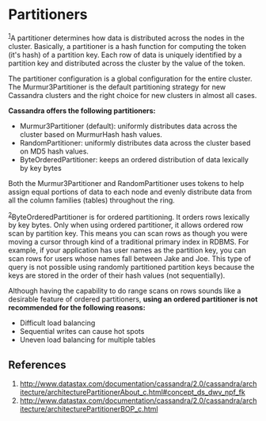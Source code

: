 # Partitioners

<sup>[1](#ref_1)</sup>A partitioner determines how data is distributed across the nodes in the cluster. Basically, a partitioner is a hash function for computing the token (it's hash) of a partition key. Each row of data is uniquely identified by a partition key and distributed across the cluster by the value of the token.

The partitioner configuration is a global configuration for the entire cluster. The Murmur3Partitioner is the default partitioning strategy for new Cassandra clusters and the right choice for new clusters in almost all cases.

**Cassandra offers the following partitioners:**

* Murmur3Partitioner (default): uniformly distributes data across the cluster based on MurmurHash hash values.
* RandomPartitioner: uniformly distributes data across the cluster based on MD5 hash values.
* ByteOrderedPartitioner: keeps an ordered distribution of data lexically by key bytes

Both the Murmur3Partitioner and RandomPartitioner uses tokens to help assign equal portions of data to each node and evenly distribute data from all the column families (tables) throughout the ring.

<sup>[2](#ref_2)</sup>ByteOrderedPartitioner is for ordered partitioning. It orders rows lexically by key bytes. Only when using ordered partitioner, it allows ordered row scan by partition key. This means you can scan rows as though you were moving a cursor through kind of a traditional primary index in RDBMS. For example, if your application has user names as the partition key, you can scan rows for users whose names fall between Jake and Joe. This type of query is not possible using randomly partitioned partition keys because the keys are stored in the order of their hash values (not sequentially).

Although having the capability to do range scans on rows sounds like a desirable feature of ordered partitioners, **using an ordered partitioner is not recommended for the following reasons:**

* Difficult load balancing
* Sequential writes can cause hot spots
* Uneven load balancing for multiple tables

## References

1. <a name="ref_1"></a>http://www.datastax.com/documentation/cassandra/2.0/cassandra/architecture/architecturePartitionerAbout_c.html#concept_ds_dwv_npf_fk
2. <a name="ref_2"></a>http://www.datastax.com/documentation/cassandra/2.0/cassandra/architecture/architecturePartitionerBOP_c.html

